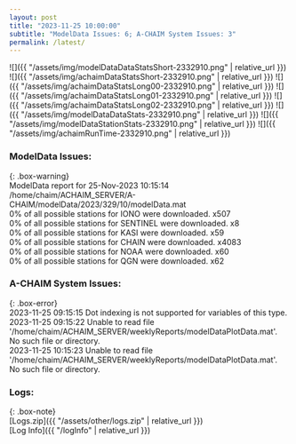 ```yaml
---
layout: post
title: "2023-11-25 10:00:00"
subtitle: "ModelData Issues: 6; A-CHAIM System Issues: 3"
permalink: /latest/
---
```


![]({{ "/assets/img/modelDataDataStatsShort-2332910.png" | relative_url }})
![]({{ "/assets/img/achaimDataStatsShort-2332910.png" | relative_url }})
![]({{ "/assets/img/achaimDataStatsLong00-2332910.png" | relative_url }})
![]({{ "/assets/img/achaimDataStatsLong01-2332910.png" | relative_url }})
![]({{ "/assets/img/achaimDataStatsLong02-2332910.png" | relative_url }})
![]({{ "/assets/img/modelDataDataStats-2332910.png" | relative_url }})
![]({{ "/assets/img/modelDataStationStats-2332910.png" | relative_url }})
![]({{ "/assets/img/achaimRunTime-2332910.png" | relative_url }})


### ModelData Issues:  
  
{: .box-warning}  
 ModelData report for 25-Nov-2023 10:15:14   
 /home/chaim/ACHAIM_SERVER/A-CHAIM/modelData/2023/329/10/modelData.mat   
 0% of all possible stations for IONO were downloaded. x507   
 0% of all possible stations for SENTINEL were downloaded. x8   
 0% of all possible stations for KASI were downloaded. x59   
 0% of all possible stations for CHAIN were downloaded. x4083   
 0% of all possible stations for NOAA were downloaded. x60   
 0% of all possible stations for QGN were downloaded. x62   
  
### A-CHAIM System Issues:  
  
{: .box-error}  
2023-11-25 09:15:15 Dot indexing is not supported for variables of this type.  
2023-11-25 09:15:22 Unable to read file '/home/chaim/ACHAIM_SERVER/weeklyReports/modelDataPlotData.mat'. No such file or directory.  
2023-11-25 10:15:23 Unable to read file '/home/chaim/ACHAIM_SERVER/weeklyReports/modelDataPlotData.mat'. No such file or directory.  

### Logs:  
  
{: .box-note}  
[Logs.zip]({{ "/assets/other/logs.zip" | relative_url }})  
[Log Info]({{ "/logInfo" | relative_url }})  
